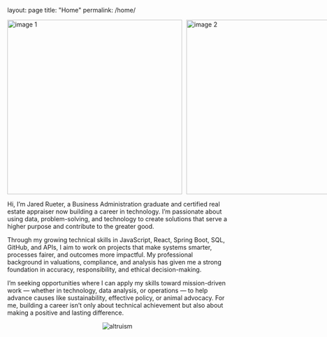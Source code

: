 layout: page
title: "Home"
permalink: /home/

<div style="display: flex; justify-content: space evenly; align-items: center; gap: 10px;">
  <img src="https://github.com/user-attachments/assets/738e83f7-69db-4eeb-a746-dbd60decaacc" alt="image 1" style="width: 400px; height: 400px;" />
  <img src="https://github.com/user-attachments/assets/7f1e8153-f26c-4fbc-9722-893d38d52da0" alt="image 2" style="width: 400px; height: 400px;" />
</div>

Hi, I’m Jared Rueter, a Business Administration graduate and certified real estate appraiser now building a career in technology. I’m passionate about using data, problem-solving, and technology to create solutions that serve a higher purpose and contribute to the greater good.

Through my growing technical skills in JavaScript, React, Spring Boot, SQL, GitHub, and APIs, I aim to work on projects that make systems smarter, processes fairer, and outcomes more impactful. My professional background in valuations, compliance, and analysis has given me a strong foundation in accuracy, responsibility, and ethical decision-making.

I’m seeking opportunities where I can apply my skills toward mission-driven work — whether in technology, data analysis, or operations — to help advance causes like sustainability, effective policy, or animal advocacy. For me, building a career isn’t only about technical achievement but also about making a positive and lasting difference.

<div style="display: flex; justify-content: center; gap: 10px;">
  <img src="https://github.com/user-attachments/assets/5aadb847-e3cd-4cb8-94ff-e8c9ce40a9e8" alt="altruism" style="width= 400px; height= 400px;" />
</div>
